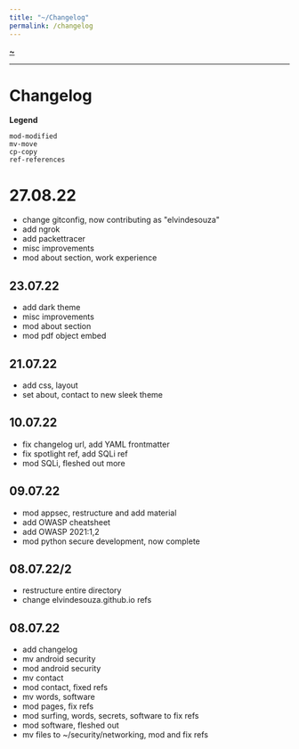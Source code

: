 ```yaml
---
title: "~/Changelog"
permalink: /changelog
---
```


**[~](README.md)**

---

# Changelog

**Legend**

```
mod-modified
mv-move
cp-copy
ref-references
```

# 27.08.22
- change gitconfig, now contributing as "elvindesouza"
- add ngrok
- add packettracer
- misc improvements
- mod about section, work experience

## 23.07.22
- add dark theme
- misc improvements
- mod about section
- mod pdf object embed

## 21.07.22

- add css, layout
- set about, contact to new sleek theme

## 10.07.22

- fix changelog url, add YAML frontmatter
- fix spotlight ref, add SQLi ref
- mod SQLi, fleshed out more

## 09.07.22

- mod appsec, restructure and add material
- add OWASP cheatsheet
- add OWASP 2021:1,2
- mod python secure development, now complete

## 08.07.22/2

- restructure entire directory
- change elvindesouza.github.io refs

## 08.07.22

- add changelog
- mv android security
- mod android security
- mv contact
- mod contact, fixed refs
- mv words, software
- mod pages, fix refs
- mod surfing, words, secrets, software to fix refs
- mod software, fleshed out
- mv files to ~/security/networking, mod and fix refs
